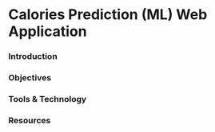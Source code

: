 
# Calories Prediction (ML) Web Application

### Introduction




### Objectives


### Tools & Technology


### Resources



